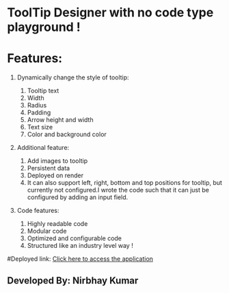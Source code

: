 # ToolTip Designer with no code type playground !

# Features:
1. Dynamically change the style of tooltip:
   1. Tooltip text
   2. Width
   3. Radius
   4. Padding
   5. Arrow height and width
   6. Text size
   7. Color and background color
      
2. Additional feature:
   1. Add images to tooltip
   2. Persistent data
   3. Deployed on render
   4. It can also support left, right, bottom and top positions for tooltip, but currently not configured.I wrote the code such that it can just be configured by adding an input field.


3. Code features:
    1. Highly readable code
    2. Modular code
    3. Optimized and configurable code
    4. Structured like an industry level way !

#Deployed link:
      <a href="https://tooltip-designer.onrender.com/"> Click here to access the application </a>
   
## Developed By: Nirbhay Kumar
